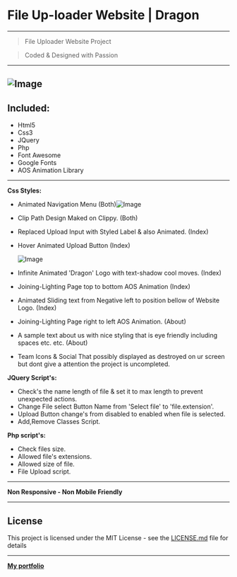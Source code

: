 # File Up-loader Website | Dragon

---

> File Uploader Website Project

> Coded & Designed with Passion 

---

## ![Image](http://g.recordit.co/ePDi2u2AuG.gif)

## Included:

- Html5
- Css3
- JQuery
- Php
- Font Awesome
- Google Fonts
- AOS Animation Library

---

**Css Styles:**

- Animated Navigation Menu (Both)![Image](http://g.recordit.co/HYmlo4i3AC.gif)

- Clip Path Design Maked on Clippy. (Both)

- Replaced Upload Input with Styled Label & also Animated. (Index)

- Hover Animated Upload Button (Index)



  ![Image](http://g.recordit.co/Ahk6YYR7Pw.gif)

- Infinite Animated 'Dragon' Logo with text-shadow cool moves. (Index)

- Joining-Lighting Page top to bottom AOS Animation (Index)

- Animated Sliding text from Negative left to position bellow of Website Logo. (Index)

- Joining-Lighting Page right to left AOS Animation. (About)

- A sample text about us with nice styling that is eye friendly including spaces etc. etc. (About)

- Team Icons & Social That possibly displayed as destroyed on ur screen but dont give a attention the project is uncompleted.



**JQuery Script's:**

- Check's the name length of file & set it to max length to prevent unexpected actions.
- Change File select Button Name from 'Select file' to 'file.extension'.
- Upload Button change's from disabled to enabled when file is selected.
- Add,Remove Classes Script.

**Php script's:**

- Check files size.
- Allowed file's extensions.
- Allowed size of file.
- File Upload script.

---

**Non Responsive - Non Mobile Friendly**

---

## License

This project is licensed under the MIT License - see the [LICENSE.md](https://github.com/skino0/File-Uploader-Site-Html-Css-JQuery-Php/blob/master/license.md) file for details

---

[**My portfolio**](https://www.skino0.com)






